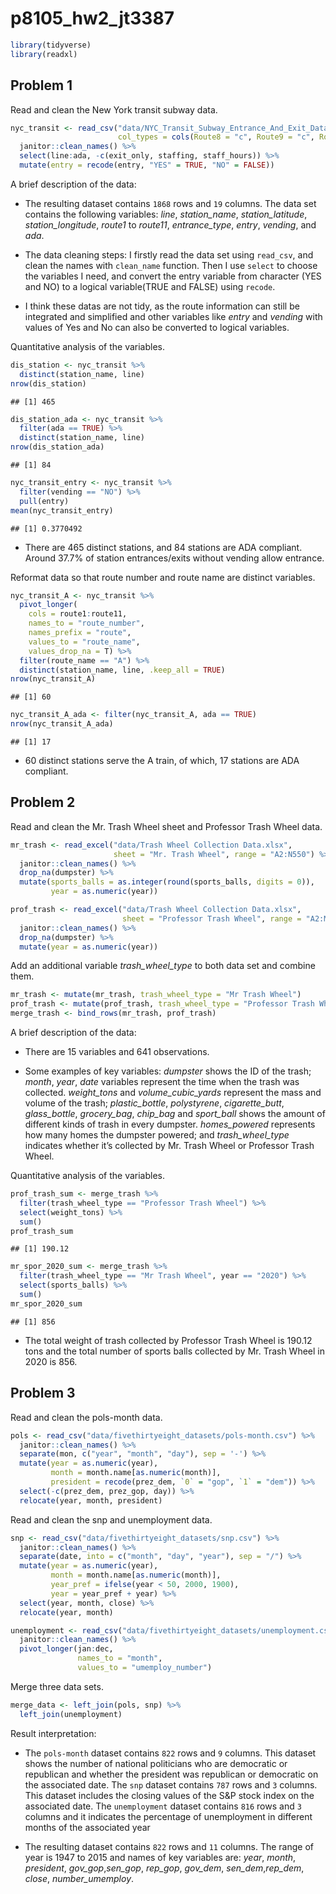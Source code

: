 p8105_hw2_jt3387
================

``` r
library(tidyverse)
library(readxl)
```

## Problem 1

Read and clean the New York transit subway data.

``` r
nyc_transit <- read_csv("data/NYC_Transit_Subway_Entrance_And_Exit_Data.csv",
                        col_types = cols(Route8 = "c", Route9 = "c", Route10 = "c", Route11 = "c")) %>%
  janitor::clean_names() %>% 
  select(line:ada, -c(exit_only, staffing, staff_hours)) %>% 
  mutate(entry = recode(entry, "YES" = TRUE, "NO" = FALSE))
```

A brief description of the data:

-   The resulting dataset contains `1868` rows and `19` columns. The
    data set contains the following variables: *line*, *station_name*,
    *station_latitude*, *station_longitude*, *route1* to *route11*,
    *entrance_type*, *entry*, *vending*, and *ada*.

-   The data cleaning steps: I firstly read the data set using
    `read_csv`, and clean the names with `clean_name` function. Then I
    use `select` to choose the variables I need, and convert the entry
    variable from character (YES and NO) to a logical variable(TRUE and
    FALSE) using `recode`.

-   I think these datas are not tidy, as the route information can still
    be integrated and simplified and other variables like *entry* and
    *vending* with values of Yes and No can also be converted to logical
    variables.

Quantitative analysis of the variables.

``` r
dis_station <- nyc_transit %>% 
  distinct(station_name, line)
nrow(dis_station)
```

    ## [1] 465

``` r
dis_station_ada <- nyc_transit %>%
  filter(ada == TRUE) %>% 
  distinct(station_name, line)
nrow(dis_station_ada)
```

    ## [1] 84

``` r
nyc_transit_entry <- nyc_transit %>% 
  filter(vending == "NO") %>% 
  pull(entry)
mean(nyc_transit_entry)
```

    ## [1] 0.3770492

-   There are 465 distinct stations, and 84 stations are ADA compliant.
    Around 37.7% of station entrances/exits without vending allow
    entrance.

Reformat data so that route number and route name are distinct
variables.

``` r
nyc_transit_A <- nyc_transit %>% 
  pivot_longer(
    cols = route1:route11, 
    names_to = "route_number",
    names_prefix = "route",
    values_to = "route_name",
    values_drop_na = T) %>% 
  filter(route_name == "A") %>% 
  distinct(station_name, line, .keep_all = TRUE)
nrow(nyc_transit_A)
```

    ## [1] 60

``` r
nyc_transit_A_ada <- filter(nyc_transit_A, ada == TRUE)
nrow(nyc_transit_A_ada)
```

    ## [1] 17

-   60 distinct stations serve the A train, of which, 17 stations are
    ADA compliant.

## Problem 2

Read and clean the Mr. Trash Wheel sheet and Professor Trash Wheel data.

``` r
mr_trash <- read_excel("data/Trash Wheel Collection Data.xlsx", 
                       sheet = "Mr. Trash Wheel", range = "A2:N550") %>%
  janitor::clean_names() %>% 
  drop_na(dumpster) %>% 
  mutate(sports_balls = as.integer(round(sports_balls, digits = 0)),
         year = as.numeric(year)) 

prof_trash <- read_excel("data/Trash Wheel Collection Data.xlsx", 
                         sheet = "Professor Trash Wheel", range = "A2:M97") %>%
  janitor::clean_names() %>% 
  drop_na(dumpster) %>% 
  mutate(year = as.numeric(year)) 
```

Add an additional variable *trash_wheel_type* to both data set and
combine them.

``` r
mr_trash <- mutate(mr_trash, trash_wheel_type = "Mr Trash Wheel")
prof_trash <- mutate(prof_trash, trash_wheel_type = "Professor Trash Wheel")
merge_trash <- bind_rows(mr_trash, prof_trash)
```

A brief description of the data:

-   There are 15 variables and 641 observations.

-   Some examples of key variables: *dumpster* shows the ID of the
    trash; *month*, *year*, *date* variables represent the time when the
    trash was collected. *weight_tons* and *volume_cubic_yards*
    represent the mass and volume of the trash; *plastic_bottle*,
    *polystyrene*, *cigarette_butt*, *glass_bottle*, *grocery_bag*,
    *chip_bag* and *sport_ball* shows the amount of different kinds of
    trash in every dumpster. *homes_powered* represents how many homes
    the dumpster powered; and *trash_wheel_type* indicates whether it’s
    collected by Mr. Trash Wheel or Professor Trash Wheel.

Quantitative analysis of the variables.

``` r
prof_trash_sum <- merge_trash %>% 
  filter(trash_wheel_type == "Professor Trash Wheel") %>% 
  select(weight_tons) %>% 
  sum()
prof_trash_sum
```

    ## [1] 190.12

``` r
mr_spor_2020_sum <- merge_trash %>% 
  filter(trash_wheel_type == "Mr Trash Wheel", year == "2020") %>% 
  select(sports_balls) %>% 
  sum()
mr_spor_2020_sum
```

    ## [1] 856

-   The total weight of trash collected by Professor Trash Wheel is
    190.12 tons and the total number of sports balls collected by
    Mr. Trash Wheel in 2020 is 856.

## Problem 3

Read and clean the pols-month data.

``` r
pols <- read_csv("data/fivethirtyeight_datasets/pols-month.csv") %>% 
  janitor::clean_names() %>% 
  separate(mon, c("year", "month", "day"), sep = '-') %>% 
  mutate(year = as.numeric(year),
         month = month.name[as.numeric(month)], 
         president = recode(prez_dem, `0` = "gop", `1` = "dem")) %>% 
  select(-c(prez_dem, prez_gop, day)) %>% 
  relocate(year, month, president)
```

Read and clean the snp and unemployment data.

``` r
snp <- read_csv("data/fivethirtyeight_datasets/snp.csv") %>%
  janitor::clean_names() %>% 
  separate(date, into = c("month", "day", "year"), sep = "/") %>% 
  mutate(year = as.numeric(year),
         month = month.name[as.numeric(month)],
         year_pref = ifelse(year < 50, 2000, 1900), 
         year = year_pref + year) %>% 
  select(year, month, close) %>% 
  relocate(year, month)

unemployment <- read_csv("data/fivethirtyeight_datasets/unemployment.csv") %>%
  janitor::clean_names() %>% 
  pivot_longer(jan:dec,
               names_to = "month",
               values_to = "umemploy_number")
```

Merge three data sets.

``` r
merge_data <- left_join(pols, snp) %>% 
  left_join(unemployment) 
```

Result interpretation:

-   The `pols-month` dataset contains `822` rows and `9` columns. This
    dataset shows the number of national politicians who are democratic
    or republican and whether the president was republican or democratic
    on the associated date. The `snp` dataset contains `787` rows and
    `3` columns. This dataset includes the closing values of the S&P
    stock index on the associated date. The `unemployment` dataset
    contains `816` rows and `3` columns and it indicates the percentage
    of unemployment in different months of the associated year

-   The resulting dataset contains `822` rows and `11` columns. The
    range of year is 1947 to 2015 and names of key variables are:
    *year*, *month*, *president*, *gov_gop*,*sen_gop*, *rep_gop*,
    *gov_dem*, *sen_dem*,*rep_dem*, *close*, *number_umemploy*.
